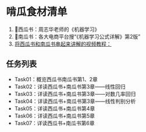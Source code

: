 
# 啃瓜食材清单
1. 🍉西瓜书：周志华老师的《机器学习》
2. 🎃南瓜书：各大电商平台搜“《机器学习公式详解》第2版”
3. [将西瓜书和南瓜书串起来讲解的视频教程：](https://www.bilibili.com/video/BV1Mh411e7VU)

## 任务列表

- Task01：概览西瓜书南瓜书第1、2章
- Task02：详读西瓜书+南瓜书第3章——线性回归
- Task03：详读西瓜书+南瓜书第3章——对数几率回归
- Task04：详读西瓜书+南瓜书第3章——线性判别分析
- Task05：详读西瓜书+南瓜书第4章
- Task06：详读西瓜书+南瓜书第5章
- Task07：详读西瓜书+南瓜书第6章



